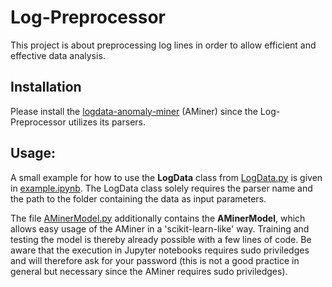 # Log-Preprocessor

This project is about preprocessing log lines in order to allow efficient and effective data analysis.

## **Installation**
Please install the [logdata-anomaly-miner](https://github.com/ait-aecid/logdata-anomaly-miner) (AMiner) since the Log-Preprocessor utilizes its parsers.

## **Usage:**

A small example for how to use the **LogData** class from [LogData.py](LogData.py) is given in [example.ipynb](example.ipynb). The LogData class solely requires the parser name and the path to the folder containing the data as input parameters.

The file [AMinerModel.py](tools/AMinerModel.py) additionally contains the **AMinerModel**, which allows easy usage of the AMiner in a 'scikit-learn-like' way. Training and testing the model is thereby already possible with a few lines of code. Be aware that the execution in Jupyter notebooks requires sudo priviledges and will therefore ask for your password (this is not a good practice in general but necessary since the AMiner requires sudo priviledges).


